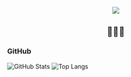 <p align="center">
  <img align="center" src="https://raw.githubusercontent.com/syuni/syuni/master/assets/avatar.png">
  <h2 align="center">🤭🤭🤭</h2>
</p>

### GitHub
![GitHub Stats](https://github-readme-stats.vercel.app/api?username=syuni&count_private=true&show_icons=true&theme=radical)
![Top Langs](https://github-readme-stats.vercel.app/api/top-langs?username=syuni&theme=radical)
